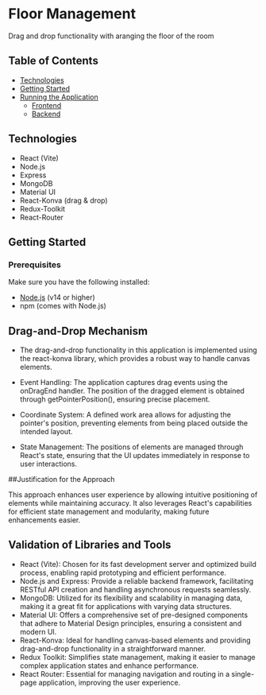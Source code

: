 # Floor Management

Drag and drop  functionality with aranging the floor of the room

## Table of Contents

- [Technologies](#technologies)
- [Getting Started](#getting-started)
- [Running the Application](#running-the-application)
  - [Frontend](#frontend)
  - [Backend](#backend)


## Technologies

- React (Vite)
- Node.js
- Express
- MongoDB 
- Material UI
- React-Konva (drag & drop)
- Redux-Toolkit
- React-Router
  

## Getting Started

### Prerequisites

Make sure you have the following installed:

- [Node.js](https://nodejs.org/) (v14 or higher)
- npm (comes with Node.js)



## Drag-and-Drop Mechanism
- The drag-and-drop functionality in this application is implemented using the react-konva library, which provides a robust way to handle canvas elements.

- Event Handling: The application captures drag events using the onDragEnd handler. The position of the dragged element is obtained through getPointerPosition(), ensuring precise placement.

- Coordinate System: A defined work area allows for adjusting the pointer's position, preventing elements from being placed outside the intended layout.

- State Management: The positions of elements are managed through React's state, ensuring that the UI updates immediately in response to user interactions.

##Justification for the Approach

This approach enhances user experience by allowing intuitive positioning of elements while maintaining accuracy. 
It also leverages React's capabilities for efficient state management and modularity, making future enhancements easier.

## Validation of Libraries and Tools

- React (Vite): Chosen for its fast development server and optimized build process, enabling rapid prototyping and efficient performance.
- Node.js and Express: Provide a reliable backend framework, facilitating RESTful API creation and handling asynchronous requests seamlessly.
- MongoDB: Utilized for its flexibility and scalability in managing data, making it a great fit for applications with varying data structures.
- Material UI: Offers a comprehensive set of pre-designed components that adhere to Material Design principles, ensuring a consistent and modern UI.
- React-Konva: Ideal for handling canvas-based elements and providing drag-and-drop functionality in a straightforward manner.
- Redux Toolkit: Simplifies state management, making it easier to manage complex application states and enhance performance.
- React Router: Essential for managing navigation and routing in a single-page application, improving the user experience.

